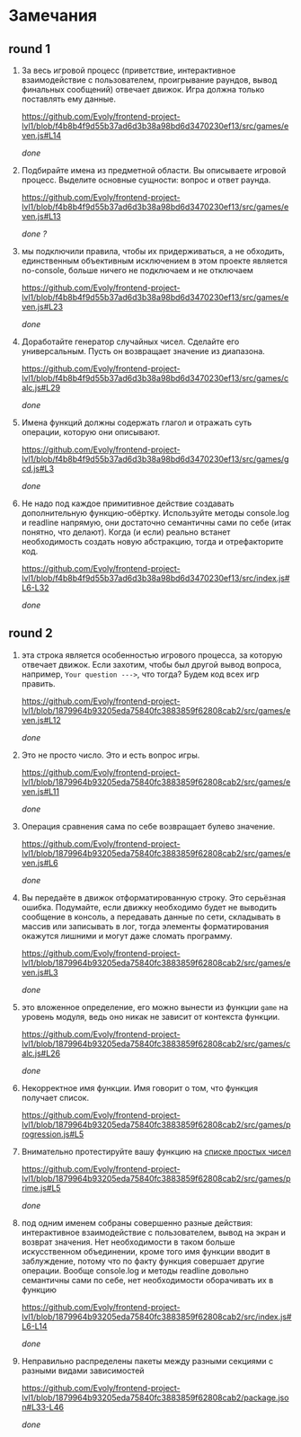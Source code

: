 
# Замечания

## round 1

1. За весь игровой процесс (приветствие, интерактивное взаимодействие с пользователем, проигрывание раундов, вывод финальных сообщений) отвечает движок. Игра должна только поставлять ему данные.

   https://github.com/Evoly/frontend-project-lvl1/blob/f4b8b4f9d55b37ad6d3b38a98bd6d3470230ef13/src/games/even.js#L14

   *done*

1. Подбирайте имена из предметной области. Вы описываете игровой процесс. Выделите основные сущности: вопрос и ответ раунда.

   https://github.com/Evoly/frontend-project-lvl1/blob/f4b8b4f9d55b37ad6d3b38a98bd6d3470230ef13/src/games/even.js#L13

   *done ?*

1. мы подключили правила, чтобы их придерживаться, а не обходить, единственным объективным исключением в этом проекте является no-console, больше ничего не подключаем и не отключаем

   https://github.com/Evoly/frontend-project-lvl1/blob/f4b8b4f9d55b37ad6d3b38a98bd6d3470230ef13/src/games/even.js#L23

    *done*

1. Доработайте генератор случайных чисел. Сделайте его универсальным. Пусть он возвращает значение из диапазона.

   https://github.com/Evoly/frontend-project-lvl1/blob/f4b8b4f9d55b37ad6d3b38a98bd6d3470230ef13/src/games/calc.js#L29

   *done*

1. Имена функций должны содержать глагол и отражать суть операции, которую они описывают.

   https://github.com/Evoly/frontend-project-lvl1/blob/f4b8b4f9d55b37ad6d3b38a98bd6d3470230ef13/src/games/gcd.js#L3

   *done*

1. Не надо под каждое примитивное действие создавать дополнительную функцию-обёртку. Используйте методы console.log и readline напрямую, они достаточно семантичны сами по себе (итак понятно, что делают). Когда (и если) реально встанет необходимость создать новую абстракцию, тогда и отрефакторите код.

   https://github.com/Evoly/frontend-project-lvl1/blob/f4b8b4f9d55b37ad6d3b38a98bd6d3470230ef13/src/index.js#L6-L32

   *done*

  ## round 2
1. эта строка является особенностью игрового процесса, за которую отвечает движок. Если захотим, чтобы был другой вывод вопроса, например, <code>Your question ---&gt;</code>, что тогда? Будем код всех игр править.

    https://github.com/Evoly/frontend-project-lvl1/blob/1879964b93205eda75840fc3883859f62808cab2/src/games/even.js#L12

    *done*

1. Это не просто число. Это и есть вопрос игры.

    https://github.com/Evoly/frontend-project-lvl1/blob/1879964b93205eda75840fc3883859f62808cab2/src/games/even.js#L11

    *done*

1. Операция сравнения сама по себе возвращает булево значение.

    https://github.com/Evoly/frontend-project-lvl1/blob/1879964b93205eda75840fc3883859f62808cab2/src/games/even.js#L6

    *done*

1. Вы передаёте в движок отформатированную строку. Это серьёзная ошибка. Подумайте, если движку необходимо будет не выводить сообщение в консоль, а передавать данные по сети, складывать в массив или записывать в лог, тогда элементы форматирования окажутся лишними и могут даже сломать программу.

    https://github.com/Evoly/frontend-project-lvl1/blob/1879964b93205eda75840fc3883859f62808cab2/src/games/even.js#L3

    *done*

1. это вложенное определение, его можно вынести из функции <code>game</code> на уровень модуля, ведь оно никак не зависит от контекста функции.

    https://github.com/Evoly/frontend-project-lvl1/blob/1879964b93205eda75840fc3883859f62808cab2/src/games/calc.js#L26

    *done*

1. Некорректное имя функции. Имя говорит о том, что функция получает список.

    https://github.com/Evoly/frontend-project-lvl1/blob/1879964b93205eda75840fc3883859f62808cab2/src/games/progression.js#L5

1. Внимательно протестируйте вашу функцию на <a href="https://ru.wikipedia.org/wiki/%D0%A1%D0%BF%D0%B8%D1%81%D0%BE%D0%BA_%D0%BF%D1%80%D0%BE%D1%81%D1%82%D1%8B%D1%85_%D1%87%D0%B8%D1%81%D0%B5%D0%BB" target="_blank">списке простых чисел</a>

    https://github.com/Evoly/frontend-project-lvl1/blob/1879964b93205eda75840fc3883859f62808cab2/src/games/prime.js#L5

    *done*

1. под одним именем собраны совершенно разные действия: интерактивное взаимодействие с пользователем, вывод на экран и возврат значения. Нет необходимости в таком больше искусственном объединении, кроме того имя функции вводит в заблуждение, потому что по факту функция совершает другие операции. Вообще console.log и методы readline довольно семантичны сами по себе, нет необходимости оборачивать их в функцию

    https://github.com/Evoly/frontend-project-lvl1/blob/1879964b93205eda75840fc3883859f62808cab2/src/index.js#L6-L14

    *done*

1. Неправильно распределены пакеты между разными секциями с разными видами зависимостей

    https://github.com/Evoly/frontend-project-lvl1/blob/1879964b93205eda75840fc3883859f62808cab2/package.json#L33-L46

    *done*
